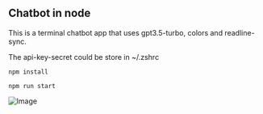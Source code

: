 ## Chatbot in node

This is a terminal chatbot app that uses gpt3.5-turbo, colors and readline-sync.

The api-key-secret could be store in ~/.zshrc

`npm install`

`npm run start`

![Image](./github.com/screen-test.jpg)
